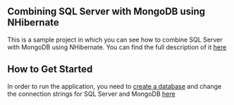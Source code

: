 Combining SQL Server with MongoDB using NHibernate
--------------

This is a sample project in which you can see how to combine SQL Server with MongoDB using NHibernate.
You can find the full description of it [here][L1]

How to Get Started
--------------

In order to run the application, you need to [create a database][L2] and change the connection strings for SQL Server and MongoDB [here][L3]

[L1]: http://enterprisecraftsmanship.com/2015/05/06/combining-sql-server-and-mongodb-using-nhibernate/
[L2]: SqlWithMongo.UI/Database.sql
[L3]: SqlWithMongo.UI/Program.cs